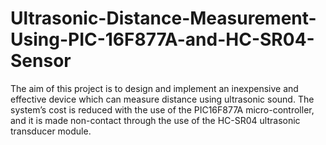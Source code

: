 # Ultrasonic-Distance-Measurement-Using-PIC-16F877A-and-HC-SR04-Sensor
The aim of this project is to design and implement an inexpensive and effective device which can measure distance using ultrasonic sound. The system’s cost is reduced with the use of the PIC16F877A micro-controller, and it is made non-contact through the use of the HC-SR04 ultrasonic transducer module.

